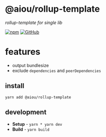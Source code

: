 # @aiou/rollup-template
*rollup-template for single lib*

[![npm](https://img.shields.io/npm/v/@aiou/rollup-template)](https://github.com/JiangWeixian/templates/tree/master/packages/rollup-template) [![GitHub](https://img.shields.io/npm/l/@aiou/rollup-template)](https://github.com/JiangWeixian/templates/tree/master/packages/rollup-template)


# features

- output bundlesize
- exclude `dependencies` and `peerDependencies`

## install

```console
yarn add @aiou/rollup-template
```

## development

- **Setup** - `yarn * yarn dev`
- **Build** - `yarn build`

